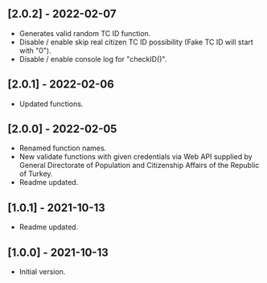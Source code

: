 ## [2.0.2] - 2022-02-07

* Generates valid random TC ID function.
* Disable / enable skip real citizen TC ID possibility (Fake TC ID will start with "0").
* Disable / enable console log for "checkID()".

## [2.0.1] - 2022-02-06

* Updated functions.

## [2.0.0] - 2022-02-05

* Renamed function names.
* New validate functions with given credentials via Web API supplied by General Directorate of Population and Citizenship Affairs of the Republic of Turkey.
* Readme updated.

## [1.0.1] - 2021-10-13

* Readme updated.

## [1.0.0] - 2021-10-13

* Initial version.
